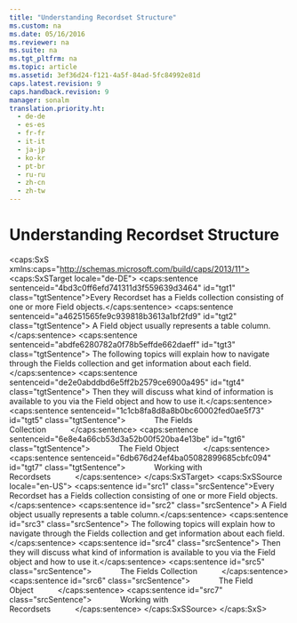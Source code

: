 ```yaml
---
title: "Understanding Recordset Structure"
ms.custom: na
ms.date: 05/16/2016
ms.reviewer: na
ms.suite: na
ms.tgt_pltfrm: na
ms.topic: article
ms.assetid: 3ef36d24-f121-4a5f-84ad-5fc84992e81d
caps.latest.revision: 9
caps.handback.revision: 9
manager: sonalm
translation.priority.ht: 
  - de-de
  - es-es
  - fr-fr
  - it-it
  - ja-jp
  - ko-kr
  - pt-br
  - ru-ru
  - zh-cn
  - zh-tw
---
```

# Understanding Recordset Structure
<?xml version="1.0" encoding="utf-8"?>
<caps:SxS xmlns:caps="http://schemas.microsoft.com/build/caps/2013/11">
  <caps:SxSTarget locale="de-DE">
    <developerReferenceWithoutSyntaxDocument xsi:schemaLocation="http://ddue.schemas.microsoft.com/authoring/2003/5 http://dduestorage.blob.core.windows.net/ddueschema/developer.xsd" xmlns="http://ddue.schemas.microsoft.com/authoring/2003/5" xmlns:xlink="http://www.w3.org/1999/xlink" xmlns:xsi="http://www.w3.org/2001/XMLSchema-instance">
      <introduction>
        <para>
          <caps:sentence sentenceid="4bd3c0ff6efd741311d3f559639d3464" id="tgt1" class="tgtSentence">Every <legacyBold>Recordset</legacyBold> has a <legacyBold>Fields</legacyBold> collection consisting of one or more <legacyBold>Field</legacyBold> objects.</caps:sentence>
          <caps:sentence sentenceid="a46251565fe9c939818b3613a1bf2fd9" id="tgt2" class="tgtSentence"> A <legacyBold>Field</legacyBold> object usually represents a table column.</caps:sentence>
          <caps:sentence sentenceid="abdfe6280782a0f78b5effde662daeff" id="tgt3" class="tgtSentence"> The following topics will explain how to navigate through the <legacyBold>Fields</legacyBold> collection and get information about each field.</caps:sentence>
          <caps:sentence sentenceid="de2e0abddbd6e5ff2b2579ce6900a495" id="tgt4" class="tgtSentence"> Then they will discuss what kind of information is available to you via the <legacyBold>Field</legacyBold> object and how to use it.</caps:sentence>
        </para>
        <list class="bullet">
          <listItem>
            <para>
              <caps:sentence sentenceid="1c1cb8fa8d8a8b0bc60002fed0ae5f73" id="tgt5" class="tgtSentence">             <legacyLink xlink:href="574cf36e-e5f5-403b-983c-749ef93c108f">The Fields Collection</legacyLink>           </caps:sentence>
            </para>
          </listItem>
          <listItem>
            <para>
              <caps:sentence sentenceid="6e8e4a66cb53d3a52b00f520ba4e13be" id="tgt6" class="tgtSentence">             <legacyLink xlink:href="7d1c4ad5-4be3-42ab-b516-e7133ca300bc">The Field Object</legacyLink>           </caps:sentence>
            </para>
          </listItem>
          <listItem>
            <para>
              <caps:sentence sentenceid="6db676d24ef4ba05082899685cbfc094" id="tgt7" class="tgtSentence">             <legacyLink xlink:href="bdf9a56a-de4a-44de-9111-2f11ab7b16ea">Working with Recordsets</legacyLink>           </caps:sentence>
            </para>
          </listItem>
        </list>
      </introduction>
      <relatedTopics></relatedTopics>
    </developerReferenceWithoutSyntaxDocument>
  </caps:SxSTarget>
  <caps:SxSSource locale="en-US">
    <developerReferenceWithoutSyntaxDocument xsi:schemaLocation="http://ddue.schemas.microsoft.com/authoring/2003/5 http://dduestorage.blob.core.windows.net/ddueschema/developer.xsd" xmlns="http://ddue.schemas.microsoft.com/authoring/2003/5" xmlns:xlink="http://www.w3.org/1999/xlink" xmlns:xsi="http://www.w3.org/2001/XMLSchema-instance">
      <introduction>
        <para>
          <caps:sentence id="src1" class="srcSentence">Every <legacyBold>Recordset</legacyBold> has a <legacyBold>Fields</legacyBold> collection consisting of one or more <legacyBold>Field</legacyBold> objects.</caps:sentence>
          <caps:sentence id="src2" class="srcSentence"> A <legacyBold>Field</legacyBold> object usually represents a table column.</caps:sentence>
          <caps:sentence id="src3" class="srcSentence"> The following topics will explain how to navigate through the <legacyBold>Fields</legacyBold> collection and get information about each field.</caps:sentence>
          <caps:sentence id="src4" class="srcSentence"> Then they will discuss what kind of information is available to you via the <legacyBold>Field</legacyBold> object and how to use it.</caps:sentence>
        </para>
        <list class="bullet">
          <listItem>
            <para>
              <caps:sentence id="src5" class="srcSentence">             <legacyLink xlink:href="574cf36e-e5f5-403b-983c-749ef93c108f">The Fields Collection</legacyLink>           </caps:sentence>
            </para>
          </listItem>
          <listItem>
            <para>
              <caps:sentence id="src6" class="srcSentence">             <legacyLink xlink:href="7d1c4ad5-4be3-42ab-b516-e7133ca300bc">The Field Object</legacyLink>           </caps:sentence>
            </para>
          </listItem>
          <listItem>
            <para>
              <caps:sentence id="src7" class="srcSentence">             <legacyLink xlink:href="bdf9a56a-de4a-44de-9111-2f11ab7b16ea">Working with Recordsets</legacyLink>           </caps:sentence>
            </para>
          </listItem>
        </list>
      </introduction>
      <relatedTopics></relatedTopics>
    </developerReferenceWithoutSyntaxDocument>
  </caps:SxSSource>
</caps:SxS>